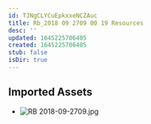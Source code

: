 ```yaml
---
id: TJNgCLYCuEpkxxeNCZAuc
title: Rb_2018 09 2709 00 19 Resources
desc: ''
updated: 1645225706405
created: 1645225706405
stub: false
isDir: true
---
```

## Imported Assets
- ![RB 2018-09-2709.jpg](/assets/rb-2018-09-2709.jpg)

